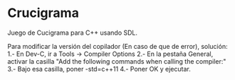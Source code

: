 # Crucigrama
Juego de Cucigrama para C++ usando SDL.

Para modificar la versión del copilador (En caso de que de error), solución:
1.- En Dev-C, ir a Tools -> Compiler Options
2.- En la pestaña General, activar la casilla "Add the following commands when calling the compiler:"
3.- Bajo esa casilla, poner -std=c++11
4.- Poner OK y ejecutar.

